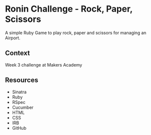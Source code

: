 # Ronin Challenge - Rock, Paper, Scissors

A simple Ruby Game to play rock, paper and scissors for managing an Airport.

## Context

Week 3 challenge at Makers Academy

## Resources

- Sinatra
- Ruby
- RSpec
- Cucumber
- HTML
- CSS
- IRB
- GitHub
